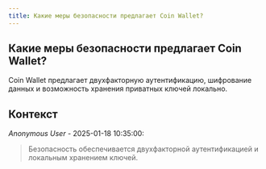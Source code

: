 ```yaml
---
title: Какие меры безопасности предлагает Coin Wallet?
---
```


## Какие меры безопасности предлагает Coin Wallet?

Coin Wallet предлагает двухфакторную аутентификацию, шифрование данных и возможность хранения приватных ключей локально.

## Контекст

_Anonymous User_ - 2025-01-18 10:35:00:

> Безопасность обеспечивается двухфакторной аутентификацией и локальным хранением ключей.
